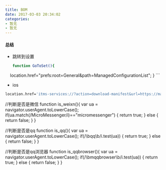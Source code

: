 ```yaml
---
title: BOM
date: 2017-03-03 20:34:02
categories:
- 暂无
- 暂无
---
```


####  总结

* 跳转到设置

	```bash
	function GoToSet(){
    location.href="prefs:root=General&path=ManagedConfigurationList";
  }
	```
*	ios
  ```bash
  location.href='itms-services://?action=download-manifest&url=https://market.x7sy.com/plist/market_version/'+tg_id+'?'+Math.random();
  ```
  

  //判断是否是微信
function is_weixn(){
  var ua = navigator.userAgent.toLowerCase();
  if(ua.match(/MicroMessenger/i)=="micromessenger") {
      return true;
  } else {
      return false;
  }
}

//判断是否是qq
function is_qq(){
  var ua = navigator.userAgent.toLowerCase();
  if(/\bqq\b/i.test(ua)) {
      return true;
  } else {
      return false;
  }
}

//判断是否是qq浏览器
function is_qqbrowser(){
  var ua = navigator.userAgent.toLowerCase();
  if(/\bmqqbrowser\b/i.test(ua)) {
      return true;
  } else {
      return false;
  }
}






           
     

